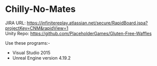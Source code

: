 # Chilly-No-Mates

JIRA URL: https://infinitereplay.atlassian.net/secure/RapidBoard.jspa?projectKey=CNM&rapidView=1<br />
Unity Repo: https://github.com/PlaceholderGames/Gluten-Free-Waffles <br />

Use these programs:-<br />
* Visual Studio 2015 <br />
* Unreal Engine version 4.19.2
